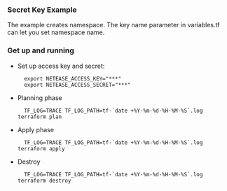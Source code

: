 ### Secret Key Example

The example creates namespace. The key name parameter in variables.tf can let you set namespace name.

### Get up and running

* Set up access key and secret:

        export NETEASE_ACCESS_KEY="***"
        export NETEASE_ACCESS_SECRET="***"

* Planning phase

		TF_LOG=TRACE TF_LOG_PATH=tf-`date +%Y-%m-%d-%H-%M-%S`.log terraform plan

* Apply phase

		TF_LOG=TRACE TF_LOG_PATH=tf-`date +%Y-%m-%d-%H-%M-%S`.log terraform apply

* Destroy

		TF_LOG=TRACE TF_LOG_PATH=tf-`date +%Y-%m-%d-%H-%M-%S`.log terraform destroy